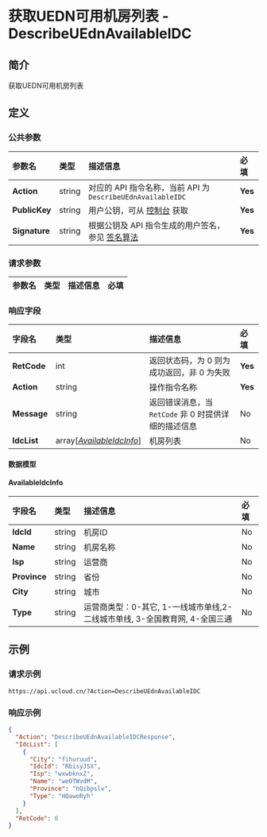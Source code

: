 # 获取UEDN可用机房列表 - DescribeUEdnAvailableIDC

## 简介

获取UEDN可用机房列表








## 定义

### 公共参数

| 参数名 | 类型 | 描述信息 | 必填 |
|:---|:---|:---|:---|
| **Action**     | string  | 对应的 API 指令名称，当前 API 为 `DescribeUEdnAvailableIDC`                        | **Yes** |
| **PublicKey**  | string  | 用户公钥，可从 [控制台](https://console.ucloud.cn/uapi/apikey) 获取                                             | **Yes** |
| **Signature**  | string  | 根据公钥及 API 指令生成的用户签名，参见 [签名算法](api/summary/signature.md)  | **Yes** |

### 请求参数

| 参数名 | 类型 | 描述信息 | 必填 |
|:---|:---|:---|:---|

### 响应字段

| 字段名 | 类型 | 描述信息 | 必填 |
|:---|:---|:---|:---|
| **RetCode** | int | 返回状态码，为 0 则为成功返回，非 0 为失败 |**Yes**|
| **Action** | string | 操作指令名称 |**Yes**|
| **Message** | string | 返回错误消息，当 `RetCode` 非 0 时提供详细的描述信息 |No|
| **IdcList** | array[[*AvailableIdcInfo*](#AvailableIdcInfo)] | 机房列表 |No|

#### 数据模型


#### AvailableIdcInfo

| 字段名 | 类型 | 描述信息 | 必填 |
|:---|:---|:---|:---|
| **IdcId** | string | 机房ID |No|
| **Name** | string | 机房名称 |No|
| **Isp** | string | 运营商 |No|
| **Province** | string | 省份 |No|
| **City** | string | 城市 |No|
| **Type** | string | 运营商类型：0-其它, 1-一线城市单线,2-二线城市单线, 3-全国教育网, 4-全国三通 |No|

## 示例

### 请求示例
    
```
https://api.ucloud.cn/?Action=DescribeUEdnAvailableIDC
```

### 响应示例
    
```json
{
  "Action": "DescribeUEdnAvailableIDCResponse",
  "IdcList": [
    {
      "City": "fihuruud",
      "IdcId": "RbisyJSX",
      "Isp": "wxwbknxZ",
      "Name": "weOTWvdM",
      "Province": "hQibpslv",
      "Type": "HQawoRyh"
    }
  ],
  "RetCode": 0
}
```





